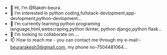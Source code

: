 - 👋 Hi, I’m @Rakeh-beura
- 👀 I’m interested in python coding,fullstack-devlopment,app-devlopment,python-devlopment...
- 🌱 I’m currently learning python programing language,html,webscraping,python tkinter, python django,python flask...
- 💞️ I’m looking to collaborate on ...
- 📫 How to reach me - you can contact me through my e-mail:- beurarakesh3@gmail.com, my phone no-7504481064...

<!---
Rakeh-beura/Rakeh-beura is a ✨ special ✨ repository because its `README.md` (this file) appears on your GitHub profile.
You can click the Preview link to take a look at your changes.
--->
